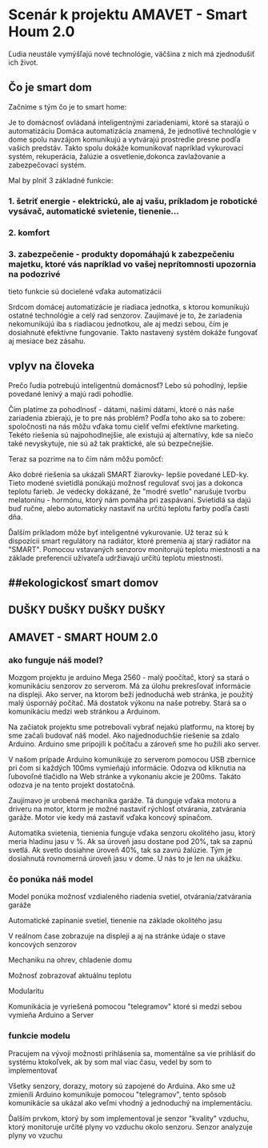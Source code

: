 # Scenár k projektu AMAVET - Smart Houm 2.0

Ľudia neustále vymýšľajú nové technológie, väčšina z nich má zjednodušiť ich život.

## Čo je smart dom

Začnime s tým čo je to smart home:

Je to domácnosť ovládaná inteligentnými zariadeniami, ktoré sa starajú o automatizáciu
Domáca automatizácia znamená, že jednotlivé technológie v dome spolu navzájom komunikujú a vytvárajú prostredie presne podľa vašich predstáv. Takto spolu dokáže komunikovať napríklad vykurovací systém, rekuperácia, žalúzie a osvetlenie,dokonca zavlažovanie a zabezpečovací systém.

Mal by plniť 3 základné funkcie:
###     1. šetriť energie - elektrickú, ale aj vašu, príkladom je robotické vysávač, automatické svietenie, tienenie...

###     2. komfort

###     3. zabezpečenie - produkty dopomáhajú k zabezpečeniu majetku, ktoré vás napríklad vo vašej neprítomnosti upozornia na podozrivé

tieto funkcie sú docielené vďaka automatizácii

Srdcom domácej automatizácie je riadiaca jednotka, s ktorou komunikujú ostatné technológie a celý rad senzorov.
Zaujímavé je to, že zariadenia nekomunikújú iba s riadiacou jednotkou, ale aj medzi sebou, čím je dosiahnuté efektívne fungovanie. Takto nastavený systém dokáže fungovať aj mesiace bez zásahu.


## vplyv na človeka
Prečo ľudia potrebujú inteligentnú domácnosť? Lebo sú pohodlný, lepšie povedané lenivý a majú radi pohodlie.

Čím platíme za pohodlnosť - dátami, našimi dátami, ktoré o nás naše zariadenia zbierajú, je to pre nás problém? 
Podľa toho ako sa to zobere: spoločnosti na nás môžu vďaka tomu cieliť veľmi efektívne marketing. 
Tekéto riešenia sú najpohodlnejšie, ale existujú  aj alternatívy, kde sa niečo také nevyskytuje, nie sú až tak praktické, ale sú bezpečnejšie.

Teraz sa pozrime na to čím nám môžu pomôcť:

Ako dobré riešenia sa ukázali SMART žiarovky- lepšie povedané LED-ky. Tieto modené svietidlá ponúkajú možnosť regulovať svoj jas a dokonca teplotu farieb. Je vedecky dokázané, že "modré svetlo" narušuje tvorbu melatonínu - hormónu, ktorý nám pomáha pri zaspávaní. Svietidlá sa dajú buď ručne, alebo automaticky nastaviť na určitú teplotu farby podľa časti dňa.

Ďalším príkladom môže byť inteligentné vykurovanie. Už teraz sú k dispozícii smart regulátory na radiátor, ktoré premenia aj starý radiátor na "SMART". Pomocou vstavaných senzorov monitorujú teplotu miestnosti a na základe preferencií užívateľa udržiavajú určítú teplotu miestnosti.


##ekologickosť smart domov
---------------------------
DUŠKY   DUŠKY   DUŠKY   DUŠKY
--------------------------

## AMAVET - SMART HOUM 2.0

### ako funguje náš model?

Mozgom projektu je arduino Mega 2560 - malý poočítač, ktorý sa stará o komunikáciu senzorov zo serverom. Má za úlohu prekresľovať informácie na displeji.
Ako server, na ktorom beží jednoduchá web stránka, je použitý malý úspornáý počítač. Má dostatok výkonu na naše potreby. Stará sa o komunikáciu medzi web stránkou a Arduinom.  

Na začiatok projektu sme potrebovali vybrať nejakú platformu, na ktorej by sme začali budovať náš model. Ako najjednoduchšie riešenie sa zdalo Arduino. Arduino sme pripojili k počítaču a zároveň sme ho pužili ako server.

V našom prípade Arduino komunikuje zo serverom pomocou USB zbernice pri čom si každých 100ms vymieňajú informácie. Odozva od kliknutia na ľubovoľné tlačidlo na Web stránke a vykonaniu akcie je 200ms. Takáto odozva je na tento projekt dostatočná.

Zaujímavo je urobená mechanika garáže. Tá dunguje vďaka motoru a driveru na motor, ktorm je možné nastaviť rýchlosť otvárania, zatvárania garáže. Motor vie kedy má zastaviť vďaka koncový spínačom.

Automatika svietenia, tienienia funguje vďaka senzoru okolitého jasu, ktorý meria hladinu jasu v %. Ak sa úroveň jasu dostane pod 20%, tak sa zapnú svetlá. Ak svetlo dosiahne úroveň 40%, tak sa zavrú žalúzie. Tým je dosiahnutá rovnomerná úroveň jasu v dome. U nás to je len na ukážku.

### čo ponúka náš model

Model ponúka možnosť vzdialeného riadenia svetiel, otvárania/zatvárania garáže

Automatické zapínanie svetiel, tienenie na základe okolitého jasu

V reálnom čase zobrazuje na displeji a aj na stránke údaje o stave koncových senzorov

Mechaniku na ohrev, chladenie domu

Možnosť zobrazovať aktuálnu teplotu

Modularitu

Komunikácia je vyriešená pomocou "telegramov" ktoré si medzi sebou vymieňa Arduino a Server
 



### funkcie modelu

Pracujem na vývoji možnosti prihlásenia sa, momentálne sa vie prihlásiť do systému ktokoľvek, ak by som mal viac času, vedel by som to implementovať

Všetky senzory, dorazy, motory sú zapojené do Arduina. Ako sme už zmienili Arduino komunikuje pomocou "telegramov", tento spôsob komunikácie sa ukázal ako veľmi vhodný a jednoduchý na implementáciu.

Ďalším prvkom, ktorý by som implementoval je senzor "kvality" vzduchu, ktorý monitoruje určité plyny vo  vzduchu okolo senzoru. Senzor analyzuje plyny vo vzuchu 
